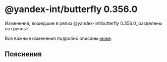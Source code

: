# @yandex-int/butterfly 0.356.0

<!-- ЧЕЛОВЕЧЕСКОЕ ВСТУПЛЕНИЕ -->

Изменения, вошедшие в релиз @yandex-int/butterfly 0.356.0, разделены на группы:

Все важные изменения подробно описаны [ниже](#Пояснения).

## Пояснения

